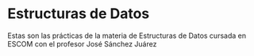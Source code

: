 # Estructuras de Datos
Estas son las prácticas de la materia de Estructuras de Datos cursada en ESCOM con el profesor José Sánchez Juárez
